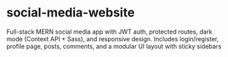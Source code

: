 # social-media-website
Full-stack MERN social media app with JWT auth, protected routes, dark mode (Context API + Sass), and responsive design. Includes login/register, profile page, posts, comments, and a modular UI layout with sticky sidebars
